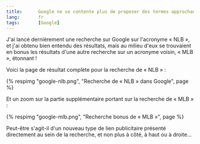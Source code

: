 ```yaml
--- 
title:      Google ne se contente plus de proposer des termes approchants à vos recherches 
lang:       fr 
tags:       [Google]
---
```


J'ai lancé dernièrement une recherche sur Google sur l'acronyme « NLB », et j'ai obtenu bien entendu des résultats, mais au milieu d'eux se trouvaient en bonus les résultats d'une autre recherche sur un acronyme voisin, « MLB », étonnant !


Voici la page de résultat complète pour la recherche de « NLB » :

{% respimg "google-nlb.png", "Recherche de « NLB » dans Google", page %}


Et un zoom sur la partie supplémentaire portant sur la recherche de « MLB » :

{% respimg "google-mlb.png", "Recherche bonus de « MLB »", page %}


Peut-être s'agit-il d'un nouveau type de lien publicitaire présenté directement au sein de la recherche, et non plus à côté, à haut ou à droite…
